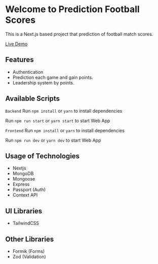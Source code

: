 # Welcome to Prediction Football Scores

This is a Next.js based project that prediction of football match scores.

[Live Demo](https://prediction-frontend-three.vercel.app/)

## Features

- Authentication
- Prediction each game and gain points.
- Leadership system by points.

## Available Scripts

`Backend`
Run `npm install` or `yarn` to install dependencies

Run `npm run start` or `yarn start` to start Web App

`Frontend`
Run `npm install` or `yarn` to install dependencies

Run `npm run dev` or `yarn dev` to start Web App

## Usage of Technologies

- Nextjs
- MongoDB
- Mongoose
- Express
- Passport (Auth)
- Context API

## UI Libraries

- TailwindCSS

## Other Libraries

- Formik (Forms)
- Zod (Validation)
